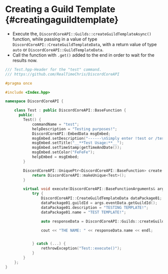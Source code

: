 Creating a Guild Template {#creatingaguildtemplate}
=============
- Execute the, `DiscordCoreAPI::Guilds::createGuildTemplateAsync()` function, while passing in a value of type `DiscordCoreAPI::CreateGuildTemplateData`, with a return value of type `auto` or `DiscordCoreAPI::GuildTemplateData`.
- Call the function with `.get()` added to the end in order to wait for the results now.

```cpp
/// Test.hpp-Header for the "test" command.
/// https://github.com/RealTimeChris/DiscordCoreAPI

#pragma once

#include <Index.hpp>

namespace DiscordCoreAPI {

	class Test : public DiscordCoreAPI::BaseFunction {
	  public:
		Test() {
			commandName = "test";
			helpDescription = "Testing purposes!";
			DiscordCoreAPI::EmbedData msgEmbed;
			msgEmbed.setDescription("------\nSimply enter !test or /test!\n------");
			msgEmbed.setTitle("__**Test Usage:**__");
			msgEmbed.setTimeStamp(getTimeAndDate());
			msgEmbed.setColor("FeFeFe");
			helpEmbed = msgEmbed;
		}

		DiscordCoreAPI::UniquePtr<DiscordCoreAPI::BaseFunction> create() {
			return DiscordCoreAPI::makeUnique<Test>();
		}

		virtual void execute(DiscordCoreAPI::BaseFunctionArguments& args) {
			try {
				DiscordCoreAPI::CreateGuildTemplateData dataPackage01;
				dataPackage01.guildId = args.eventData.getGuildId();
				dataPackage01.description = "TESTING TEMPLATE!";
				dataPackage01.name = "TEST TEMPLATE!";

				auto responseData = DiscordCoreAPI::Guilds::createGuildTemplateAsync(dataPackage01).get();

				cout << "THE NAME: " << responseData.name << endl;


			} catch (...) {
				rethrowException("Test::execute()");
			}
		}
	};
}
```
